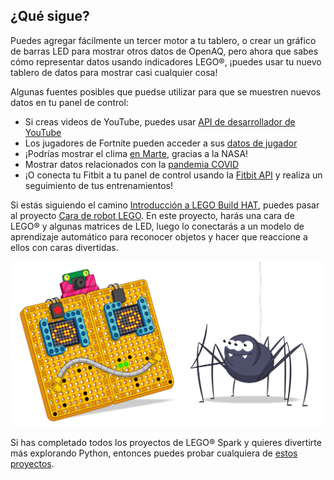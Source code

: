 ## ¿Qué sigue?

Puedes agregar fácilmente un tercer motor a tu tablero, o crear un gráfico de barras LED para mostrar otros datos de OpenAQ, pero ahora que sabes cómo representar datos usando indicadores LEGO®, ¡puedes usar tu nuevo tablero de datos para mostrar casi cualquier cosa!

Algunas fuentes posibles que puedse utilizar para que se muestren nuevos datos en tu panel de control:

+ Si creas videos de YouTube, puedes usar [API de desarrollador de YouTube](https://developers.google.com/youtube/v3)
+ Los jugadores de Fortnite pueden acceder a sus [datos de jugador](https://fortnitetracker.com/site-api)
+ ¡Podrías mostrar el clima [en Marte](https://mars.nasa.gov/insight/weather/), gracias a la NASA!
+ Mostrar datos relacionados con la [pandemia COVID](https://github.com/M-Media-Group/Covid-19-API)
+ ¡O conecta tu Fitbit a tu panel de control usando la [Fitbit API](https://dev.fitbit.com/build/reference/web-api/) y realiza un seguimiento de tus entrenamientos!

Si estás siguiendo el camino [Introducción a LEGO Build HAT](https://projects.raspberrypi.org/en/pathways/lego-intro), puedes pasar al proyecto [Cara de robot LEGO](https://projects.raspberrypi.org/en/projects/lego-data-dash). En este proyecto, harás una cara de LEGO® y algunas matrices de LED, luego lo conectarás a un modelo de aprendizaje automático para reconocer objetos y hacer que reaccione a ellos con caras divertidas.

![Banner de cara de robot LEGO que muestra una cara de robot divertida.](images/robotfacebanner.png)

Si has completado todos los proyectos de LEGO® Spark y quieres divertirte más explorando Python, entonces puedes probar cualquiera de [estos proyectos](https://projects.raspberrypi.org/en/projects?software%5B%5D=python).
